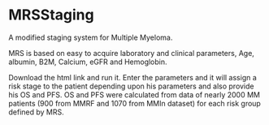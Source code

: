 # MRSStaging
A modified staging system for Multiple Myeloma.

MRS is based on easy to acquire laboratory and clinical parameters, Age, albumin, B2M, Calcium, eGFR and Hemoglobin.

Download the html link and run it. Enter the parameters and it will assign a risk stage to the patient depending upon his parameters and also provide his OS and PFS.
OS and PFS were calculated from data of nearly 2000 MM patients (900 from MMRF and 1070 from MMIn dataset) for each risk group defined by MRS.
